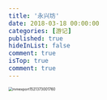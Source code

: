 ```yaml
---
title: '永兴坊'
date: 2018-03-18 00:00:00
categories: [游记]
published: true
hideInList: false
comment: true 
isTop: true
comment: true
---
```


<img src="https://s2.loli.net/2022/07/15/ytcJlgI52huEjPw.jpg" alt="mmexport1521373001760" style="zoom:50%;" />

